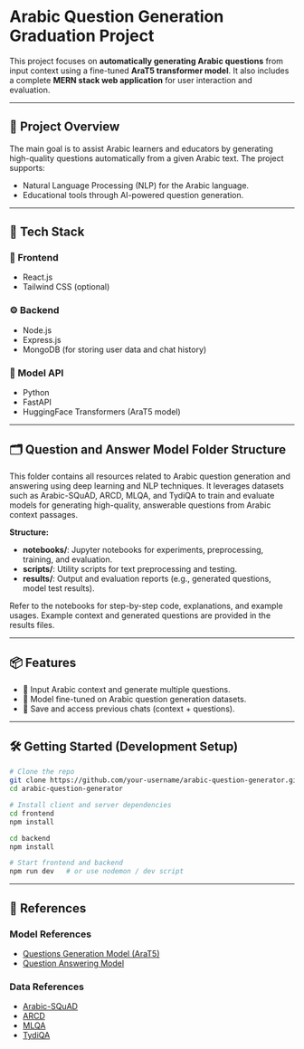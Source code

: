 # Arabic Question Generation Graduation Project

This project focuses on **automatically generating Arabic questions** from input context using a fine-tuned **AraT5 transformer model**. It also includes a complete **MERN stack web application** for user interaction and evaluation.

---

## 🧩 Project Overview

The main goal is to assist Arabic learners and educators by generating high-quality questions automatically from a given Arabic text. The project supports:

- Natural Language Processing (NLP) for the Arabic language.
- Educational tools through AI-powered question generation.

---

## 🚀 Tech Stack

### 🔗 Frontend

- React.js
- Tailwind CSS (optional)

### ⚙️ Backend

- Node.js
- Express.js
- MongoDB (for storing user data and chat history)

### 🤖 Model API

- Python
- FastAPI
- HuggingFace Transformers (AraT5 model)

---

## 🗂️ Question and Answer Model Folder Structure

This folder contains all resources related to Arabic question generation and answering using deep learning and NLP techniques. It leverages datasets such as Arabic-SQuAD, ARCD, MLQA, and TydiQA to train and evaluate models for generating high-quality, answerable questions from Arabic context passages.

**Structure:**

- **notebooks/**: Jupyter notebooks for experiments, preprocessing, training, and evaluation.
- **scripts/**: Utility scripts for text preprocessing and testing.
- **results/**: Output and evaluation reports (e.g., generated questions, model test results).

Refer to the notebooks for step-by-step code, explanations, and example usages. Example context and generated questions are provided in the results files.

---

## 📦 Features

- 💬 Input Arabic context and generate multiple questions.
- 🧠 Model fine-tuned on Arabic question generation datasets.
- 💾 Save and access previous chats (context + questions).

---

## 🛠️ Getting Started (Development Setup)

```bash
# Clone the repo
git clone https://github.com/your-username/arabic-question-generator.git
cd arabic-question-generator

# Install client and server dependencies
cd frontend
npm install

cd backend
npm install

# Start frontend and backend
npm run dev   # or use nodemon / dev script
```

---

## 📑 References

### Model References

- [Questions Generation Model (AraT5)](https://www.kaggle.com/models/mohammed237/arat5-base-final)
- [Question Answering Model]()

### Data References

- [Arabic-SQuAD](https://www.kaggle.com/datasets/mohammed237/arabic-squad-processed)
- [ARCD](https://www.kaggle.com/datasets/mohammed237/arcd-dataset)
- [MLQA](https://www.kaggle.com/datasets/mohammed237/mlqa-data)
- [TydiQA](https://www.kaggle.com/datasets/mohammed237/tydiqa-data)
